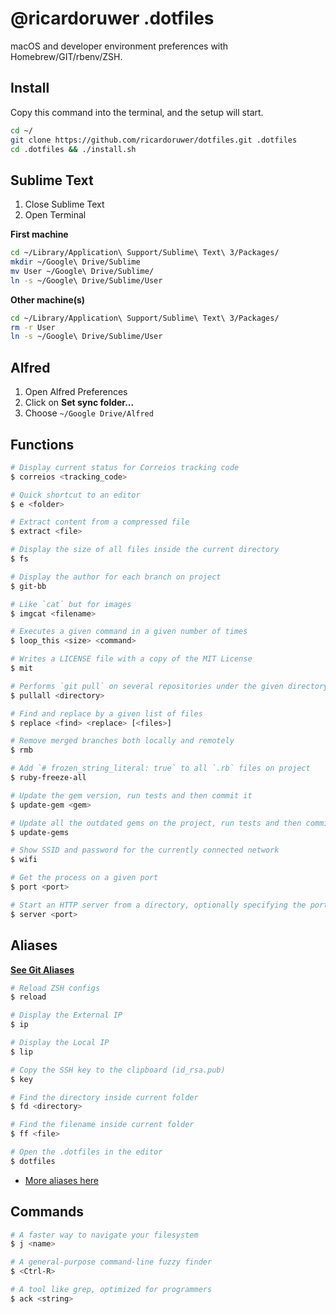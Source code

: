 # @ricardoruwer .dotfiles

macOS and developer environment preferences with Homebrew/GIT/rbenv/ZSH.

## Install

Copy this command into the terminal, and the setup will start.

```bash
cd ~/
git clone https://github.com/ricardoruwer/dotfiles.git .dotfiles
cd .dotfiles && ./install.sh
```

## Sublime Text

1. Close Sublime Text
2. Open Terminal

**First machine**

```bash
cd ~/Library/Application\ Support/Sublime\ Text\ 3/Packages/
mkdir ~/Google\ Drive/Sublime
mv User ~/Google\ Drive/Sublime/
ln -s ~/Google\ Drive/Sublime/User
```

**Other machine(s)**

```bash
cd ~/Library/Application\ Support/Sublime\ Text\ 3/Packages/
rm -r User
ln -s ~/Google\ Drive/Sublime/User
```

## Alfred

1. Open Alfred Preferences
2. Click on **Set sync folder...**
3. Choose `~/Google Drive/Alfred`

## Functions

```bash
# Display current status for Correios tracking code
$ correios <tracking_code>

# Quick shortcut to an editor
$ e <folder>

# Extract content from a compressed file
$ extract <file>

# Display the size of all files inside the current directory
$ fs

# Display the author for each branch on project
$ git-bb

# Like `cat` but for images
$ imgcat <filename>

# Executes a given command in a given number of times
$ loop_this <size> <command>

# Writes a LICENSE file with a copy of the MIT License
$ mit

# Performs `git pull` on several repositories under the given directory
$ pullall <directory>

# Find and replace by a given list of files
$ replace <find> <replace> [<files>]

# Remove merged branches both locally and remotely
$ rmb

# Add `# frozen_string_literal: true` to all `.rb` files on project
$ ruby-freeze-all

# Update the gem version, run tests and then commit it
$ update-gem <gem>

# Update all the outdated gems on the project, run tests and then commit it
$ update-gems

# Show SSID and password for the currently connected network
$ wifi

# Get the process on a given port
$ port <port>

# Start an HTTP server from a directory, optionally specifying the port
$ server <port>
```

## Aliases

[**See Git Aliases**](./files/configs/gitconfig)

```bash
# Reload ZSH configs
$ reload

# Display the External IP
$ ip

# Display the Local IP
$ lip

# Copy the SSH key to the clipboard (id_rsa.pub)
$ key

# Find the directory inside current folder
$ fd <directory>

# Find the filename inside current folder
$ ff <file>

# Open the .dotfiles in the editor
$ dotfiles
```

- [More aliases here](./files/shell/aliases.sh)

## Commands

```bash
# A faster way to navigate your filesystem
$ j <name>

# A general-purpose command-line fuzzy finder
$ <Ctrl-R>

# A tool like grep, optimized for programmers
$ ack <string>
```
